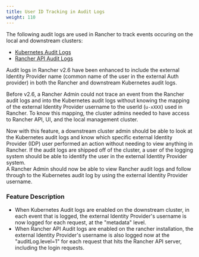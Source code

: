 ```yaml
---
title: User ID Tracking in Audit Logs
weight: 110
---
```


The following audit logs are used in Rancher to track events occuring on the local and downstream clusters:

* [Kubernetes Audit Logs]({{<baseurl>}}/rke/latest/en/config-options/audit-log/)
* [Rancher API Audit Logs]({{<baseurl>}}/rancher/v2.6/en/installation/resources/advanced/api-audit-log/)

Audit logs in Rancher v2.6 have been enhanced to include the external Identity Provider name (common name of the user in the external Auth provider) in both the Rancher and downstream Kubernetes audit logs.

Before v2.6, a Rancher Admin could not trace an event from the Rancher audit logs and into the Kubernetes audit logs without knowing the mapping of the external Identity Provider username to the userId (`u-xXXX`) used in Rancher.
To know this mapping, the cluster admins needed to have access to Rancher API, UI, and the local management cluster.

Now with this feature, a downstream cluster admin should be able to look at the Kubernetes audit logs and know which specific external Identity Provider (IDP) user performed an action without needing to view anything in Rancher.
If the audit logs are shipped off of the cluster, a user of the logging system should be able to identify the user in the external Identity Provider system.  
A Rancher Admin should now be able to view Rancher audit logs and follow through to the Kubernetes audit log by using the external Identity Provider username.

### Feature Description

- When Kubernetes Audit logs are enabled on the downstream cluster, in each event that is logged, the external Identity Provider's username is now logged for each request, at the "metadata" level.
- When Rancher API Audit logs are enabled on the rancher installation, the external Identity Provider's username is also logged now at the "auditLog.level=1" for each request that hits the Rancher API server, including the login requests.
